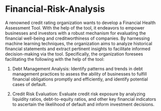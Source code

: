# Financial-Risk-Analysis

A renowned credit rating organization wants to develop a Financial Health Assessment Tool. With the help of the tool, it endeavors to empower businesses and investors with a robust mechanism for evaluating the financial well-being and creditworthiness of companies. By harnessing machine learning techniques, the organization aims to analyze historical financial statements and extract pertinent insights to facilitate informed decision-making via the tool. Specifically, the organization foresees facilitating the following with the help of the tool:

1. Debt Management Analysis: Identify patterns and trends in debt management practices to assess the ability of businesses to fulfill financial obligations promptly and efficiently, and identify potential cases of default.

2. Credit Risk Evaluation: Evaluate credit risk exposure by analyzing liquidity ratios, debt-to-equity ratios, and other key financial indicators to ascertain the likelihood of default and inform investment decisions.
